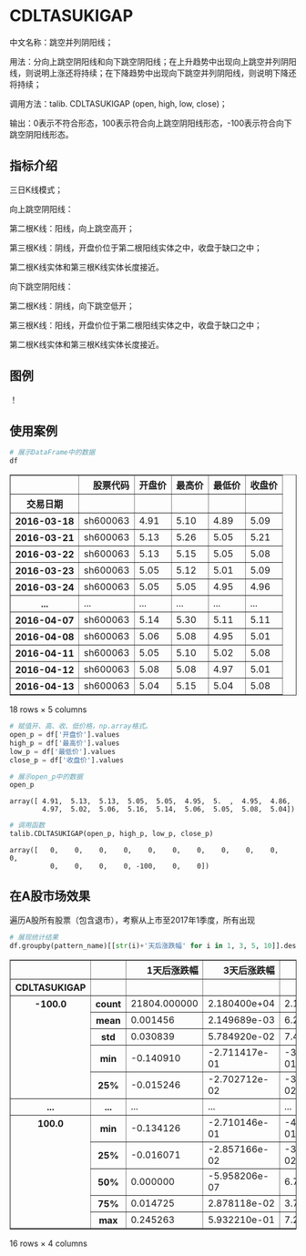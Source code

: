 
# CDLTASUKIGAP
中文名称：跳空并列阴阳线；

用法：分向上跳空阴阳线和向下跳空阴阳线；在上升趋势中出现向上跳空并列阴阳线，则说明上涨还将持续；在下降趋势中出现向下跳空并列阴阳线，则说明下降还将持续；

调用方法：talib. CDLTASUKIGAP (open, high, low, close)；

输出：0表示不符合形态，100表示符合向上跳空阴阳线形态，-100表示符合向下跳空阴阳线形态。

## 指标介绍
三日K线模式；

向上跳空阴阳线：

第二根K线：阳线，向上跳空高开；

第三根K线：阴线，开盘价位于第二根阳线实体之中，收盘于缺口之中；

第二根K线实体和第三根K线实体长度接近。

向下跳空阴阳线：

第二根K线：阴线，向下跳空低开；

第三根K线：阳线，开盘价位于第二根阳线实体之中，收盘于缺口之中；

第二根K线实体和第三根K线实体长度接近。

## 图例

！[](TA-Lib-in-chinese/assets/CDLTASUKIGAP_sh600063.png)

## 使用案例


```python
# 展示DataFrame中的数据
df
```




<div>
<table border="1" class="dataframe">
  <thead>
    <tr style="text-align: right;">
      <th></th>
      <th>股票代码</th>
      <th>开盘价</th>
      <th>最高价</th>
      <th>最低价</th>
      <th>收盘价</th>
    </tr>
    <tr>
      <th>交易日期</th>
      <th></th>
      <th></th>
      <th></th>
      <th></th>
      <th></th>
    </tr>
  </thead>
  <tbody>
    <tr>
      <th>2016-03-18</th>
      <td>sh600063</td>
      <td>4.91</td>
      <td>5.10</td>
      <td>4.89</td>
      <td>5.09</td>
    </tr>
    <tr>
      <th>2016-03-21</th>
      <td>sh600063</td>
      <td>5.13</td>
      <td>5.26</td>
      <td>5.05</td>
      <td>5.21</td>
    </tr>
    <tr>
      <th>2016-03-22</th>
      <td>sh600063</td>
      <td>5.13</td>
      <td>5.15</td>
      <td>5.05</td>
      <td>5.08</td>
    </tr>
    <tr>
      <th>2016-03-23</th>
      <td>sh600063</td>
      <td>5.05</td>
      <td>5.12</td>
      <td>5.01</td>
      <td>5.09</td>
    </tr>
    <tr>
      <th>2016-03-24</th>
      <td>sh600063</td>
      <td>5.05</td>
      <td>5.05</td>
      <td>4.95</td>
      <td>4.96</td>
    </tr>
    <tr>
      <th>...</th>
      <td>...</td>
      <td>...</td>
      <td>...</td>
      <td>...</td>
      <td>...</td>
    </tr>
    <tr>
      <th>2016-04-07</th>
      <td>sh600063</td>
      <td>5.14</td>
      <td>5.30</td>
      <td>5.11</td>
      <td>5.11</td>
    </tr>
    <tr>
      <th>2016-04-08</th>
      <td>sh600063</td>
      <td>5.06</td>
      <td>5.08</td>
      <td>4.95</td>
      <td>5.01</td>
    </tr>
    <tr>
      <th>2016-04-11</th>
      <td>sh600063</td>
      <td>5.05</td>
      <td>5.10</td>
      <td>5.02</td>
      <td>5.08</td>
    </tr>
    <tr>
      <th>2016-04-12</th>
      <td>sh600063</td>
      <td>5.08</td>
      <td>5.08</td>
      <td>4.97</td>
      <td>5.01</td>
    </tr>
    <tr>
      <th>2016-04-13</th>
      <td>sh600063</td>
      <td>5.04</td>
      <td>5.15</td>
      <td>5.04</td>
      <td>5.08</td>
    </tr>
  </tbody>
</table>
<p>18 rows × 5 columns</p>
</div>




```python
# 赋值开、高、收、低价格，np.array格式。
open_p = df['开盘价'].values
high_p = df['最高价'].values
low_p = df['最低价'].values
close_p = df['收盘价'].values
```


```python
# 展示open_p中的数据
open_p
```




    array([ 4.91,  5.13,  5.13,  5.05,  5.05,  4.95,  5.  ,  4.95,  4.86,
            4.97,  5.02,  5.06,  5.16,  5.14,  5.06,  5.05,  5.08,  5.04])




```python
# 调用函数
talib.CDLTASUKIGAP(open_p, high_p, low_p, close_p)
```




    array([   0,    0,    0,    0,    0,    0,    0,    0,    0,    0,    0,
              0,    0,    0,    0, -100,    0,    0])



## 在A股市场效果
遍历A股所有股票（包含退市），考察从上市至2017年1季度，所有出现


```python
# 展现统计结果
df.groupby(pattern_name)[[str(i)+'天后涨跌幅' for i in 1, 3, 5, 10]].describe()
```




<div>
<table border="1" class="dataframe">
  <thead>
    <tr style="text-align: right;">
      <th></th>
      <th></th>
      <th>1天后涨跌幅</th>
      <th>3天后涨跌幅</th>
      <th>5天后涨跌幅</th>
      <th>10天后涨跌幅</th>
    </tr>
    <tr>
      <th>CDLTASUKIGAP</th>
      <th></th>
      <th></th>
      <th></th>
      <th></th>
      <th></th>
    </tr>
  </thead>
  <tbody>
    <tr>
      <th rowspan="5" valign="top">-100.0</th>
      <th>count</th>
      <td>21804.000000</td>
      <td>2.180400e+04</td>
      <td>2.180400e+04</td>
      <td>21804.000000</td>
    </tr>
    <tr>
      <th>mean</th>
      <td>0.001456</td>
      <td>2.149689e-03</td>
      <td>6.224784e-03</td>
      <td>0.006802</td>
    </tr>
    <tr>
      <th>std</th>
      <td>0.030839</td>
      <td>5.784920e-02</td>
      <td>7.483012e-02</td>
      <td>0.112249</td>
    </tr>
    <tr>
      <th>min</th>
      <td>-0.140910</td>
      <td>-2.711417e-01</td>
      <td>-3.295570e-01</td>
      <td>-0.604055</td>
    </tr>
    <tr>
      <th>25%</th>
      <td>-0.015246</td>
      <td>-2.702712e-02</td>
      <td>-3.360333e-02</td>
      <td>-0.051219</td>
    </tr>
    <tr>
      <th>...</th>
      <th>...</th>
      <td>...</td>
      <td>...</td>
      <td>...</td>
      <td>...</td>
    </tr>
    <tr>
      <th rowspan="5" valign="top">100.0</th>
      <th>min</th>
      <td>-0.134126</td>
      <td>-2.710146e-01</td>
      <td>-4.013852e-01</td>
      <td>-0.566192</td>
    </tr>
    <tr>
      <th>25%</th>
      <td>-0.016071</td>
      <td>-2.857166e-02</td>
      <td>-3.640411e-02</td>
      <td>-0.050395</td>
    </tr>
    <tr>
      <th>50%</th>
      <td>0.000000</td>
      <td>-5.958206e-07</td>
      <td>6.707325e-08</td>
      <td>0.001674</td>
    </tr>
    <tr>
      <th>75%</th>
      <td>0.014725</td>
      <td>2.878118e-02</td>
      <td>3.718330e-02</td>
      <td>0.058134</td>
    </tr>
    <tr>
      <th>max</th>
      <td>0.245263</td>
      <td>5.932210e-01</td>
      <td>7.215906e-01</td>
      <td>1.595832</td>
    </tr>
  </tbody>
</table>
<p>16 rows × 4 columns</p>
</div>




```python

```
